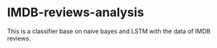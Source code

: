 # IMDB-reviews-analysis

This is a classifier base on naive bayes and LSTM with the data of IMDB reviews.
